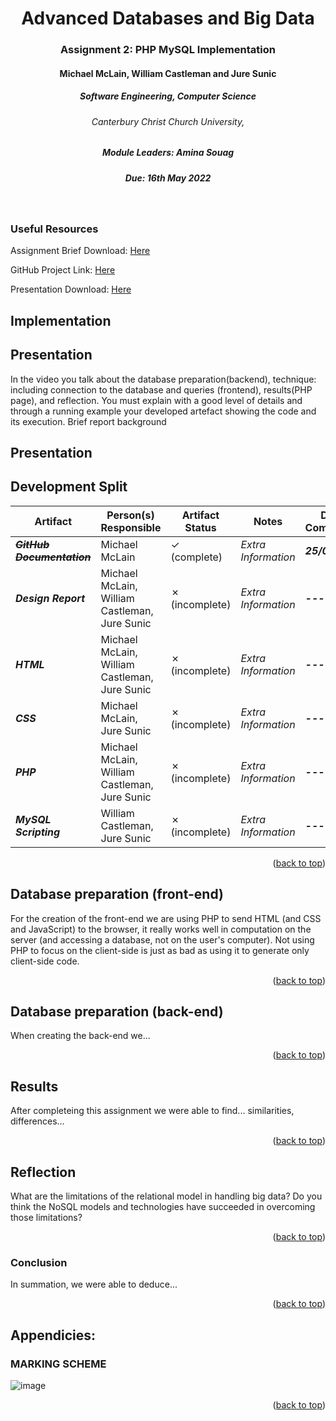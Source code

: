<div id=top></div>
<h1 align="center"> Advanced Databases and Big Data </h1>
<h3 align="center">Assignment 2: PHP MySQL Implementation</h3>
<h4 align="center">Michael McLain, William Castleman and Jure Sunic</h4>
<h5 align="center">Software Engineering, Computer Science</h5>
<h6 align="center">Canterbury Christ Church University,</h6>

<h5 align="center">Module Leaders: Amina Souag</h5>

<h5 align="center">Due: 16th May 2022</h5>

<br>

<h3>Useful Resources</h3>

<a>Assignment Brief Download:</a> [Here](https://rb.gy/u1qb6f)

<a>GitHub Project Link: [Here](https://github.com/mm1089/advanced-databases-group)</a>

<a>Presentation Download:</a> [Here](https://youtube.com/)


<h2>Implementation</h2>


<h2>Presentation</h2>

<p>In the video you talk about the database preparation(backend), technique: including connection to the database and queries (frontend), results(PHP page), and reflection. You must explain with a good level of details and through a running example your developed artefact showing the code and its execution. 
Brief report background</p>

<h2>Presentation</h2>

<h2>Development Split</h2>

|Artifact|Person(s) Responsible|Artifact Status|Notes|Date Completed|
|---|---|---|---|---|
|~~_**GitHub Documentation**_~~|Michael McLain|&check; (complete)|_Extra Information_|_**25/04/22**_|
|_**Design Report**_|Michael McLain, William Castleman, Jure Sunic|&cross; (incomplete)|_Extra Information_|_**---**_|
|_**HTML**_| Michael McLain, William Castleman, Jure Sunic|&cross; (incomplete)|_Extra Information_|_**---**_|
|_**CSS**_|Michael McLain, Jure Sunic|&cross; (incomplete)|_Extra Information_|_**---**_|
|_**PHP**_|Michael McLain, William Castleman, Jure Sunic|&cross; (incomplete)|_Extra Information_|_**---**_|
|_**MySQL Scripting**_|William Castleman, Jure Sunic|&cross; (incomplete)|_Extra Information_|_**---**_|

<!-- back to top -->
<p align="right">(<a href="#top">back to top</a>)</p>

<h2>Database preparation (front-end)</h2>
<p>For the creation of the front-end we are using PHP to send HTML (and CSS and JavaScript) to the browser, it really works well in computation on the server (and accessing a database, not on the user's computer). Not using PHP to focus on the client-side is just as bad as using it to generate only client-side code.</p>

<!-- back to top -->
<p align="right">(<a href="#top">back to top</a>)</p>

<h2>Database preparation (back-end)</h2>
<p>When creating the back-end we... </p>

<p align="right">(<a href="#top">back to top</a>)</p>
  
<h2>Results</h2>
<p>After completeing this assignment we were able to find... similarities, differences...
  
<!-- back to top -->
<p align="right">(<a href="#top">back to top</a>)</p>

<h2>Reflection</h2>
<p>What are the limitations of the relational model in handling big data? Do you think the NoSQL models and technologies have succeeded in overcoming those limitations?</p>

<!-- back to top -->
<p align="right">(<a href="#top">back to top</a>)</p>

<h3>Conclusion</h3>
<p>In summation, we were able to deduce...<p>
  
<!-- back to top -->
<p align="right">(<a href="#top">back to top</a>)</p>
  
<h2>Appendicies: </h2>

<h3>MARKING SCHEME</h3>

![image](https://user-images.githubusercontent.com/72493335/165140305-b4b4d3bb-fadd-4e0d-b3a8-fd7ac8b84182.png)

<!-- back to top -->
<p align="right">(<a href="#top">back to top</a>)</p>
